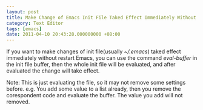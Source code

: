 ```yaml
---
layout: post
title: Make Change of Emacs Init File Taked Effect Immediately Without Restart
category: Text Editor
tags: [emacs]
date: 2011-04-10 20:43:28.000000000 +08:00
---
```

If you want to make changes of init file(usually *~/.emacs*) taked effect immediately without restart Emacs, you can use the command <var>eval-buffer</var> in the init file buffer, then the whole init file will be evaluated,  and after evaluated the change will take effect.

Note: This is just evaluating the file, so it may not remove some settings before. 
e.g. You add some value to a list already, then you remove the corespondent code and evaluate the buffer. The value you add will not removed.

